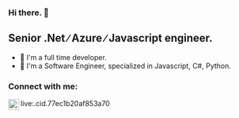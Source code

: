 ### Hi there. 👋

## Senior .Net ∕ Azure ∕ Javascript engineer.

- 🔭 I'm a full time developer.
- 🌱 I'm a Software Engineer, specialized in Javascript, C#, Python.

### Connect with me:

<img align="left" alt="social-media-profile | Skype" width="22px" src="https://cdn.jsdelivr.net/npm/simple-icons@v3/icons/skype.svg" /> live:.cid.77ec1b20af853a70
<br />
